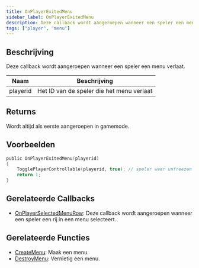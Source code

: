 ```yaml
---
title: OnPlayerExitedMenu
sidebar_label: OnPlayerExitedMenu
description: Deze callback wordt aangeroepen wanneer een speler een menu verlaat.
tags: ["player", "menu"]
---
```


## Beschrijving

Deze callback wordt aangeroepen wanneer een speler een menu verlaat.

| Naam     | Beschrijving                             |
| -------- | ---------------------------------------- |
| playerid | Het ID van de speler die het menu verlaat |

## Returns

Wordt altijd als eerste aangeroepen in gamemode.

## Voorbeelden

```c
public OnPlayerExitedMenu(playerid)
{
    TogglePlayerControllable(playerid, true); // speler weer unfreezen bij verlaten menu
    return 1;
}
```

## Gerelateerde Callbacks

- [OnPlayerSelectedMenuRow](OnPlayerSelectedMenuRow): Deze callback wordt aangeroepen wanneer een speler een rij in een menu selecteert.

## Gerelateerde Functies

- [CreateMenu](../functions/CreateMenu): Maak een menu.
- [DestroyMenu](../functions/DestroyMenu): Vernietig een menu.
